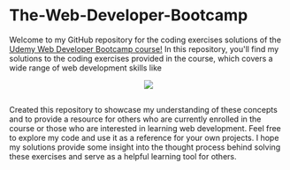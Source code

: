# The-Web-Developer-Bootcamp
Welcome to my GitHub repository for the coding exercises solutions of the <a href="https://www.udemy.com/course/the-web-developer-bootcamp/">Udemy Web Developer Bootcamp course!</a>
In this repository, you'll find my solutions to the coding exercises provided in the course, which covers a wide range of web development skills like

<p align="center">
  <a href="#">
    <img src="https://skillicons.dev/icons?i=html,css,js,nodejs,mongodb,bootstrap" />
  </a>
</p>

##

Created this repository to showcase my understanding of these concepts and to provide a resource for others who are currently enrolled in the course or those who are interested in learning web development. Feel free to explore my code and use it as a reference for your own projects. I hope my solutions provide some insight into the thought process behind solving these exercises and serve as a helpful learning tool for others.
